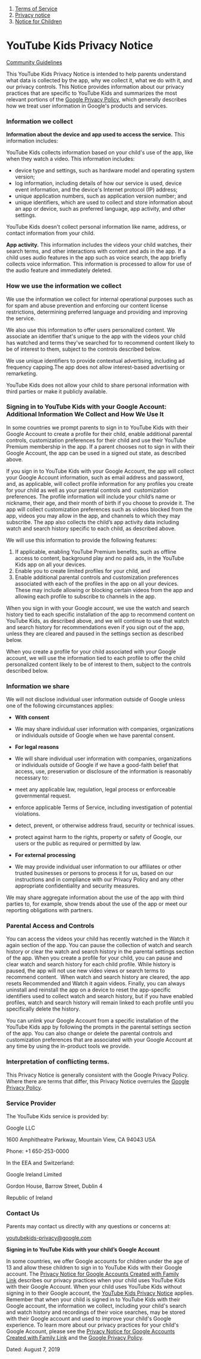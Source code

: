 1.  [Terms of Service](https://kids.youtube.com/t/terms)
2.  [Privacy notice](https://kids.youtube.com/t/privacynotice)
3.  [Notice for Children](https://kids.youtube.com/t/noticeforchildren)

YouTube Kids Privacy Notice
===========================

[Community Guidelines](https://www.youtube.com/t/community_guidelines)

This YouTube Kids Privacy Notice is intended to help parents understand what data is collected by the app, why we collect it, what we do with it, and our privacy controls. This Notice provides information about our privacy practices that are specific to YouTube Kids and summarizes the most relevant portions of the [Google Privacy Policy](https://www.google.com/policies/privacy/), which generally describes how we treat user information in Google's products and services.

### **Information we collect**

**Information about the device and app used to access the service.** This information includes:

YouTube Kids collects information based on your child's use of the app, like when they watch a video. This information includes:

*   device type and settings, such as hardware model and operating system version;
*   log information, including details of how our service is used, device event information, and the device's Internet protocol (IP) address;
*   unique application numbers, such as application version number; and
*   unique identifiers, which are used to collect and store information about an app or device, such as preferred language, app activity, and other settings.

YouTube Kids doesn't collect personal information like name, address, or contact information from your child.

**App activity.** This information includes the videos your child watches, their search terms, and other interactions with content and ads in the app. If a child uses audio features in the app such as voice search, the app briefly collects voice information. This information is processed to allow for use of the audio feature and immediately deleted.

### **How we use the information we collect**

We use the information we collect for internal operational purposes such as for spam and abuse prevention and enforcing our content license restrictions, determining preferred language and providing and improving the service.

We also use this information to offer users personalized content. We associate an identifier that's unique to the app with the videos your child has watched and terms they've searched for to recommend content likely to be of interest to them, subject to the controls described below.

We use unique identifiers to provide contextual advertising, including ad frequency capping.The app does not allow interest-based advertising or remarketing.

YouTube Kids does not allow your child to share personal information with third parties or make it publicly available.

### **Signing in to YouTube Kids with your Google Account: Additional Information We Collect and How We Use It**

In some countries we prompt parents to sign in to YouTube Kids with their Google Account to create a profile for their child, enable additional parental controls, customization preferences for their child and use their YouTube Premium membership in the app. If a parent chooses not to sign in with their Google Account, the app can be used in a signed out state, as described above.

If you sign in to YouTube Kids with your Google Account, the app will collect your Google Account information, such as email address and password, and, as applicable, will collect profile information for any profiles you create for your child as well as your parental controls and  customization preferences. The profile information will include your child’s name or nickname, their age, and their month of birth if you choose to provide it. The app will collect customization preferences such as videos blocked from the app, videos you may allow in the app, and channels to which they may subscribe. The app also collects the child’s app activity data including watch and search history specific to each child, as described above.

We will use this information to provide the following features:

1.  If applicable, enabling YouTube Premium benefits, such as offline access to content, background play and no paid ads, in the YouTube Kids app on all your devices.
2.  Enable you to create limited profiles for your child, and
3.  Enable additional parental controls and customization preferences associated with each of the profiles in the app on all your devices. These may include allowing or blocking certain videos from the app and allowing each profile to subscribe to channels in the app.

When you sign in with your Google account, we use the watch and search history tied to each specific installation of the app to recommend content on YouTube Kids, as described above, and we will continue to use that watch and search history for recommendations even if you sign out of the app, unless they are cleared and paused in the settings section as described below.

When you create a profile for your child associated with your Google account, we will use the information tied to each profile to offer the child personalized content likely to be of interest to them, subject to the controls described below.

### **Information we share**

We will not disclose individual user information outside of Google unless one of the following circumstances applies:

*   **With consent**
*   We may share individual user information with companies, organizations or individuals outside of Google when we have parental consent.
*   **For legal reasons**
*   We will share individual user information with companies, organizations or individuals outside of Google if we have a good-faith belief that access, use, preservation or disclosure of the information is reasonably necessary to:

*   meet any applicable law, regulation, legal process or enforceable governmental request.
*   enforce applicable Terms of Service, including investigation of potential violations.
*   detect, prevent, or otherwise address fraud, security or technical issues.
*   protect against harm to the rights, property or safety of Google, our users or the public as required or permitted by law.

*   **For external processing**
*   We may provide individual user information to our affiliates or other trusted businesses or persons to process it for us, based on our instructions and in compliance with our Privacy Policy and any other appropriate confidentiality and security measures.

We may share aggregate information about the use of the app with third parties to, for example, show trends about the use of the app or meet our reporting obligations with partners.

### **Parental Access and Controls**

You can access the videos your child has recently watched in the Watch it again section of the app. You can pause the collection of watch and search history or clear the watch and search history in the parental settings section of the app. When you create a profile for your child, you can pause and clear watch and search history for each child profile. While history is paused, the app will not use new video views or search terms to recommend content.  When watch and search history are cleared, the app resets Recommended and Watch it again videos. Finally, you can always uninstall and reinstall the app on a device to reset the app-specific identifiers used to collect watch and search history, but if you have enabled profiles, watch and search history will remain linked to each profile until you specifically delete the history.

You can unlink your Google Account from a specific installation of the YouTube Kids app by following the prompts in the parental settings section of the app. You can also change or delete the parental controls and customization preferences that are associated with your Google Account at any time by using the in-product tools we provide.

### **Interpretation of conflicting terms.**

This Privacy Notice is generally consistent with the Google Privacy Policy. Where there are terms that differ, this Privacy Notice overrules the [Google Privacy Policy](https://www.google.com/policies/privacy/).

### **Service Provider**

The YouTube Kids service is provided by:

Google LLC

1600 Amphitheatre Parkway, Mountain View, CA 94043 USA

Phone: +1 650-253-0000

In the EEA and Switzerland:

Google Ireland Limited

Gordon House, Barrow Street, Dublin 4

Republic of Ireland

### **Contact Us**

Parents may contact us directly with any questions or concerns at:

[youtubekids-privacy@google.com](mailto:youtubekids-privacy@google.com)

**Signing in to YouTube Kids with your child’s Google Account**

In some countries, we offer Google accounts for children under the age of 13 and allow these children to sign in to YouTube Kids with their Google account. The [Privacy Notice for Google Accounts Created with Family Link](https://families.google.com/familylink/privacy/child-policy/) describes our privacy practices when your child uses YouTube Kids with their Google Account. When your child uses YouTube Kids without signing in to their Google account, the [YouTube Kids Privacy Notice](https://kids.youtube.com/privacynotice) applies. Remember that when your child is signed in to YouTube Kids with their Google account, the information we collect, including your child's search and watch history and recordings of their voice searches, may be stored with their Google account and used to improve your child's Google experience. To learn more about our privacy practices for your child's Google Account, please see the [Privacy Notice for Google Accounts Created with Family Link](https://families.google.com/familylink/privacy/child-policy/) and the [Google Privacy Policy](https://www.google.com/policies/privacy/).

Dated: August 7, 2019